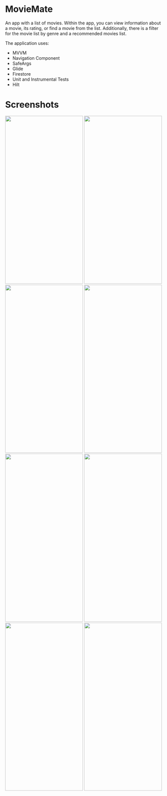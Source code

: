 # MovieMate
An app with a list of movies. Within the app, you can view information about a movie, its rating, or find a movie from the list. Additionally, there is a filter for the movie list by genre and a recommended movies list.

The application uses:
- MVVM
- Navigation Component
- SafeArgs
- Glide
- Firestore
- Unit and Instrumental Tests
- Hilt

# Screenshots
<p float="left">
  <img src="https://user-images.githubusercontent.com/37593124/234351128-34a38255-06d0-45cf-bd00-028992a68c76.png" width="250" height="540">
  
  <img src="https://user-images.githubusercontent.com/37593124/234351192-1152f0b1-0c0b-4554-9a72-6d58d3251711.png" width="250" height="540">

  <img src="https://user-images.githubusercontent.com/37593124/234351250-0e3de222-83d4-4f5f-a714-2f14a18e99d8.png" width="250" height="540">
  
  <img src="https://user-images.githubusercontent.com/37593124/234351394-17ba8f50-e1b2-43a1-85ad-517e8de049d7.png" width="250" height="540">
  
  <img src="https://user-images.githubusercontent.com/37593124/234351631-ab0c2a8b-f6c3-4cda-b0ff-5ab68fb0b6fc.png" width="250" height="540">
  
  <img src="https://user-images.githubusercontent.com/37593124/234351835-1fb7022e-a996-49ed-af64-5e044aabfe18.png" width="250" height="540">
  
  <img src="https://user-images.githubusercontent.com/37593124/234351974-37219e0e-ef66-48d6-b4f6-95a6a1174888.png" width="250" height="540">
  
  <img src="https://user-images.githubusercontent.com/37593124/234352119-4d9f0cd9-4832-4def-ad8c-896935c27e1d.png" width="250" height="540">
</p>
